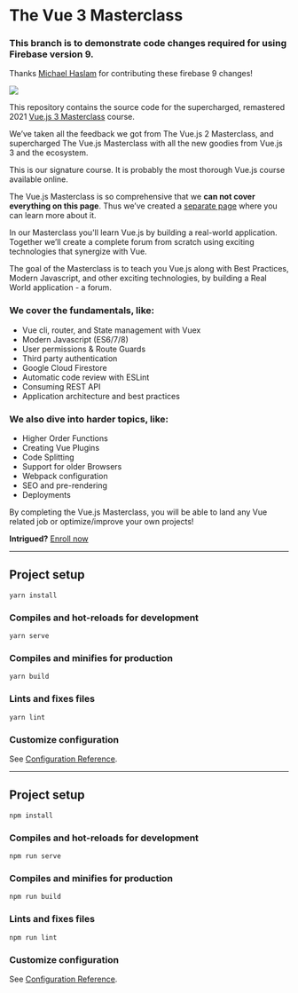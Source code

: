 # The Vue 3 Masterclass

### This branch is to demonstrate code changes required for using Firebase version 9. 

Thanks [Michael Haslam](https://github.com/Ongomobile) for contributing these firebase 9 changes!

[![](https://vueschool.io/media/f007f6057444d9a7f567163391d2b366/vuejs-3-master-class-not-transparent.jpg)](https://vueschool.io/the-vuejs-master-class)

This repository contains the source code for the supercharged, remastered 2021 [Vue.js 3 Masterclass](https://vueschool.io/the-vuejs-master-class) course.

We’ve taken all the feedback we got from The Vue.js 2 Masterclass, and supercharged The Vue.js Masterclass with all the new goodies from Vue.js 3 and the ecosystem.

This is our signature course. It is probably the most thorough Vue.js course available online.

The Vue.js Masterclass is so comprehensive that we **can not cover everything on this page**. Thus we’ve created a [separate page](https://vueschool.io/the-vuejs-master-class) where you can learn more about it.

In our Masterclass you'll learn Vue.js by building a real-world application. Together we’ll create a complete forum from scratch using exciting technologies that synergize with Vue.

The goal of the Masterclass is to teach you Vue.js along with Best Practices, Modern Javascript, and other exciting technologies, by building a Real World application - a forum.

### We cover the fundamentals, like:

- Vue cli, router, and State management with Vuex
- Modern Javascript (ES6/7/8)
- User permissions & Route Guards
- Third party authentication
- Google Cloud Firestore
- Automatic code review with ESLint
- Consuming REST API
- Application architecture and best practices

### We also dive into harder topics, like:

- Higher Order Functions
- Creating Vue Plugins
- Code Splitting
- Support for older Browsers
- Webpack configuration
- SEO and pre-rendering
- Deployments


By completing the Vue.js Masterclass, you will be able to land any Vue related job or optimize/improve your own projects!


**Intrigued?**
[Enroll now](https://vueschool.io/the-vuejs-master-class)

---

## Project setup
```
yarn install
```

### Compiles and hot-reloads for development
```
yarn serve
```

### Compiles and minifies for production
```
yarn build
```

### Lints and fixes files
```
yarn lint
```

### Customize configuration
See [Configuration Reference](https://cli.vuejs.org/config/).


---

## Project setup
```
npm install
```

### Compiles and hot-reloads for development
```
npm run serve
```

### Compiles and minifies for production
```
npm run build
```

### Lints and fixes files
```
npm run lint
```

### Customize configuration
See [Configuration Reference](https://cli.vuejs.org/config/).

